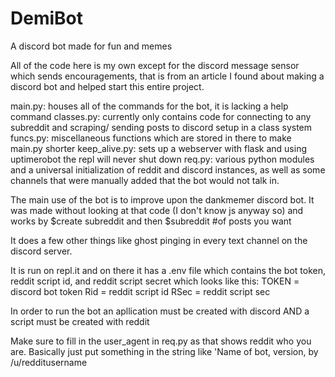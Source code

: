 # DemiBot
A discord bot made for fun and memes

All of the code here is my own except for the discord message sensor which sends encouragements, that is from an article I found about making a discord bot and helped start this entire project.


main.py: houses all of the commands for the bot, it is lacking a help command 
classes.py: currently only contains code for connecting to any subreddit and scraping/ sending posts to discord setup in a class system
funcs.py: miscellaneous functions which are stored in there to make main.py shorter
keep_alive.py: sets up a webserver with flask and using uptimerobot the repl will never shut down
req.py: various python modules and a universal initialization of reddit and discord instances, as well as some channels that were manually added that the bot would not talk in.



The main use of the bot is to improve upon the dankmemer discord bot. It was made without looking at that code (I don't know js anyway so) and works by $create subreddit and then $subreddit #of posts you want

It does a few other things like ghost pinging in every text channel on the discord server.

It is run on repl.it and on there it has a .env file which contains the bot token, reddit script id, and reddit script secret which looks like this:
TOKEN = discord bot token
Rid = reddit script id
RSec = reddit script sec

In order to run the bot an apllication must be created with discord AND a script must be created with reddit

Make sure to fill in the user_agent in req.py as that shows reddit who you are. Basically just put something in the string like 'Name of bot, version, by /u/redditusername

